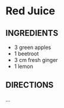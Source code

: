 # Red Juice

## INGREDIENTS
- 3 green apples
- 1 beetroot
- 3 cm fresh ginger
- 1 lemon

## DIRECTIONS
...

